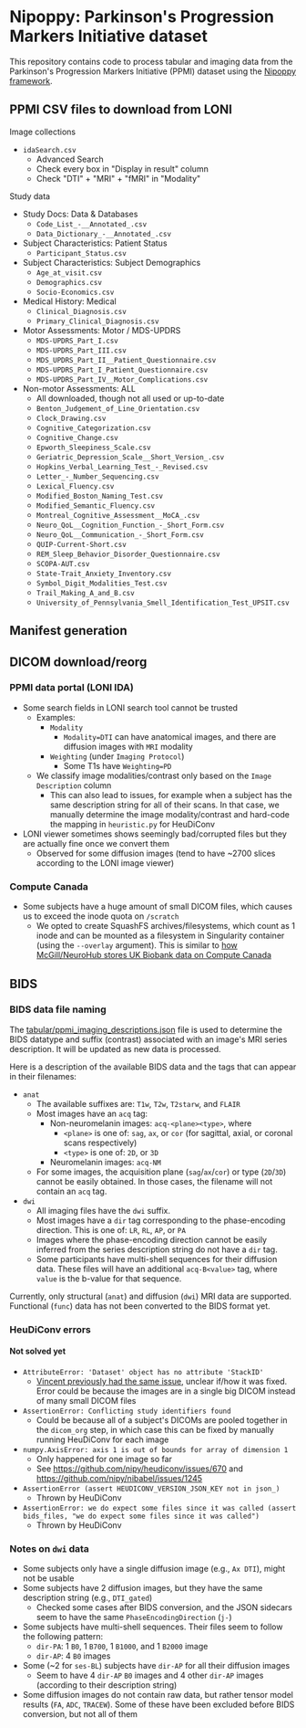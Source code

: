 # Nipoppy: Parkinson's Progression Markers Initiative dataset

This repository contains code to process tabular and imaging data from the Parkinson's Progression Markers Initiative (PPMI) dataset using the [Nipoppy framework](https://nipoppy.readthedocs.io/en/stable/).

## PPMI CSV files to download from LONI

Image collections
- `idaSearch.csv`
    - Advanced Search
    - Check every box in "Display in result" column
    - Check "DTI" + "MRI" + "fMRI" in "Modality"

Study data
- Study Docs: Data & Databases
    - `Code_List_-__Annotated_.csv`
    - `Data_Dictionary_-__Annotated_.csv`
- Subject Characteristics: Patient Status
    - `Participant_Status.csv`
- Subject Characteristics: Subject Demographics
    - `Age_at_visit.csv`
    - `Demographics.csv`
    - `Socio-Economics.csv`
- Medical History: Medical
    - `Clinical_Diagnosis.csv`
    - `Primary_Clinical_Diagnosis.csv`
- Motor Assessments: Motor / MDS-UPDRS
    - `MDS-UPDRS_Part_I.csv`
    - `MDS-UPDRS_Part_III.csv`
    - `MDS_UPDRS_Part_II__Patient_Questionnaire.csv`
    - `MDS-UPDRS_Part_I_Patient_Questionnaire.csv`
    - `MDS-UPDRS_Part_IV__Motor_Complications.csv`
- Non-motor Assessments: ALL
    - All downloaded, though not all used or up-to-date 
    - `Benton_Judgement_of_Line_Orientation.csv`
    - `Clock_Drawing.csv`
    - `Cognitive_Categorization.csv`
    - `Cognitive_Change.csv`
    - `Epworth_Sleepiness_Scale.csv`
    - `Geriatric_Depression_Scale__Short_Version_.csv`
    - `Hopkins_Verbal_Learning_Test_-_Revised.csv`
    - `Letter_-_Number_Sequencing.csv`
    - `Lexical_Fluency.csv`
    - `Modified_Boston_Naming_Test.csv`
    - `Modified_Semantic_Fluency.csv`
    - `Montreal_Cognitive_Assessment__MoCA_.csv`
    - `Neuro_QoL__Cognition_Function_-_Short_Form.csv`
    - `Neuro_QoL__Communication_-_Short_Form.csv`
    - `QUIP-Current-Short.csv`
    - `REM_Sleep_Behavior_Disorder_Questionnaire.csv`
    - `SCOPA-AUT.csv`
    - `State-Trait_Anxiety_Inventory.csv`
    - `Symbol_Digit_Modalities_Test.csv`
    - `Trail_Making_A_and_B.csv`
    - `University_of_Pennsylvania_Smell_Identification_Test_UPSIT.csv`

## Manifest generation

## DICOM download/reorg

### PPMI data portal (LONI IDA)

* Some search fields in LONI search tool cannot be trusted
    * Examples:
        * `Modality`
            * `Modality=DTI` can have anatomical images, and there are diffusion images with `MRI` modality
        * `Weighting` (under `Imaging Protocol`)
            * Some T1s have `Weighting=PD`
    * We classify image modalities/contrast only based on the `Image Description` column
        * This can also lead to issues, for example when a subject has the same description string for all of their scans. In that case, we manually determine the image modality/contrast and hard-code the mapping in `heuristic.py` for HeuDiConv
* LONI viewer sometimes shows seemingly bad/corrupted files but they are actually fine once we convert them
    * Observed for some diffusion images (tend to have ~2700 slices according to the LONI image viewer)

### Compute Canada

* Some subjects have a huge amount of small DICOM files, which causes us to exceed the inode quota on `/scratch`
    * We opted to create SquashFS archives/filesystems, which count as 1 inode and can be mounted as a filesystem in Singularity container (using the `--overlay` argument). This is similar to [how McGill/NeuroHub stores UK Biobank data on Compute Canada](https://arxiv.org/abs/2002.06129)

## BIDS

### BIDS data file naming

<!-- TODO: update link/path once tabular is moved under workflow -->
The [tabular/ppmi_imaging_descriptions.json](https://github.com/neurodatascience/nipoppy-ppmi/blob/main/nipoppy/workflow/tabular/ppmi_imaging_descriptions.json) file is used to determine the BIDS datatype and suffix (contrast) associated with an image's MRI series description. It will be updated as new data is processed.

Here is a description of the available BIDS data and the tags that can appear in their filenames:

- `anat`
  - The available suffixes are: `T1w`, `T2w`, `T2starw`, and `FLAIR`
  - Most images have an `acq` tag:
    - Non-neuromelanin images: `acq-<plane><type>`, where
        - `<plane>` is one of: `sag`, `ax`, or `cor` (for sagittal, axial, or coronal scans respectively)
        - `<type>` is one of: `2D`, or `3D`
    - Neuromelanin images: `acq-NM`
  - For some images, the acquisition plane (`sag`/`ax`/`cor`) or type (`2D`/`3D`) cannot be easily obtained. In those cases, the filename will not contain an `acq` tag.
- `dwi`
  - All imaging files have the `dwi` suffix.
  - Most images have a `dir` tag corresponding to the phase-encoding direction. This is one of: `LR`, `RL`, `AP`, or `PA`
  - Images where the phase-encoding direction cannot be easily inferred from the series description string do not have a `dir` tag.
  - Some participants have multi-shell sequences for their diffusion data. These files will have an additional `acq-B<value>` tag, where `value` is the b-value for that sequence.

Currently, only structural (`anat`) and diffusion (`dwi`) MRI data are supported. Functional (`func`) data has not been converted to the BIDS format yet.

### HeuDiConv errors

#### Not solved yet

* `AttributeError: 'Dataset' object has no attribute 'StackID'`
    * [Vincent previously had the same issue](https://github.com/nipy/heudiconv/issues/517), unclear if/how it was fixed. Error could be because the images are in a single big DICOM instead of many small DICOM files
* `AssertionError: Conflicting study identifiers found`
    * Could be because all of a subject's DICOMs are pooled together in the `dicom_org` step, in which case this can be fixed by manually running HeuDiConv for each image
* `numpy.AxisError: axis 1 is out of bounds for array of dimension 1`
    * Only happened for one image so far
    * See https://github.com/nipy/heudiconv/issues/670 and https://github.com/nipy/nibabel/issues/1245
* `AssertionError (assert HEUDICONV_VERSION_JSON_KEY not in json_)`
    * Thrown by HeuDiConv
* `AssertionError: we do expect some files since it was called (assert bids_files, "we do expect some files since it was called")`
    * Thrown by HeuDiConv

### Notes on `dwi` data

* Some subjects only have a single diffusion image (e.g., `Ax DTI`), might not be usable
* Some subjects have 2 diffusion images, but they have the same description string (e.g., `DTI_gated`)
    * Checked some cases after BIDS conversion, and the JSON sidecars seem to have the same `PhaseEncodingDirection` (`j-`)
* Some subjects have multi-shell sequences. Their files seem to follow the following pattern:
    * `dir-PA`: 1 `B0`, 1 `B700`, 1 `B1000`, and 1 `B2000` image
    * `dir-AP`: 4 `B0` images
* Some (~2 for `ses-BL`) subjects have `dir-AP` for all their diffusion images
    * Seem to have 4 `dir-AP` `B0` images and 4 other `dir-AP` images (according to their description string)
* Some diffusion images do not contain raw data, but rather tensor model results (`FA`, `ADC`, `TRACEW`). Some of these have been excluded before BIDS conversion, but not all of them
